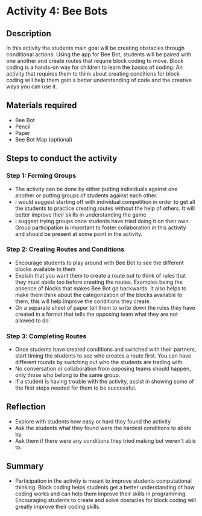 # Activity 4: Bee Bots 

## Description

In this activity the students main goal will be creating obstacles through conditional actions. Using the app for Bee Bot, students will be paired with one another and create routes that require block coding to move. Block coding is a hands-on way for children to learn the basics of coding. An activity that requires them to think about creating conditions for block coding will help them gain a better understanding of code and the creative ways you can use it.

## Materials required

- Bee Bot 
- Pencil 
- Paper 
- Bee Bot Map (optional)

## Steps to conduct the activity

### Step 1: Forming Groups 

- The activity can be done by either putting individuals against one another or putting groups of students against each other.
- I would suggest starting off with individual competition in order to get all the students to practice creating routes without the help of others. It will better improve their skills in understanding the game
- I suggest trying groups once students have tried doing it on their own. Group participation is important to foster collaboration in this activity and should be present at some point in the activity.

### Step 2: Creating Routes and Conditions

- Encourage students to play around with Bee Bot to see the different blocks available to them
- Explain that you want them to create a route but to think of rules that they must abide too before creating the routes. Examples being the absence of blocks that makes Bee Bot go backwards. It also helps to make them think about the categorization of the blocks available to them, this will help improve the conditions they create.
- On a separate sheet of paper tell them to write down the rules they have created in a format that tells the opposing team what they are not allowed to do.

### Step 3: Completing Routes 

- Once students have created conditions and switched with their partners, start timing the students to see who creates a route first. You can have different rounds by switching out who the students are trading with.
- No conversation or collaboration from opposing teams should happen, only those who belong to the same group.
- If a student is having trouble with the activity, assist in showing some of the first steps needed for them to be successful.

## Reflection

- Explore with students how easy or hard they found the activity
- Ask the students what they found were the hardest conditions to abide by.
- Ask them if there were any conditions they tried making but weren't able to.

## Summary

- Participation in the activity is meant to improve students computational thinking. Block coding helps students get a better understanding of how coding works and can help them improve their skills in programming. Encouraging students to create and solve obstacles for block coding will greatly improve their coding skills.

